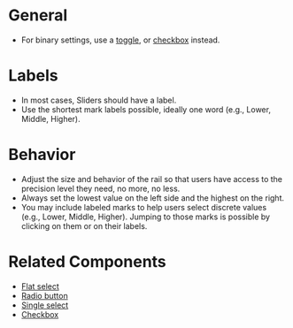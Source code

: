 # General

-   For binary settings, use a [toggle](#/form/FlatSelect), or [checkbox](#/form/Checkbox) instead.

# Labels

-   In most cases, Sliders should have a label.
-   Use the shortest mark labels possible, ideally one word (e.g., Lower, Middle, Higher).

# Behavior

-   Adjust the size and behavior of the rail so that users have access to the precision level they need, no more, no less.
-   Always set the lowest value on the left side and the highest on the right.
-   You may include labeled marks to help users select discrete values (e.g., Lower, Middle, Higher). Jumping to those marks is possible by clicking on them or on their labels.

# Related Components

-   [Flat select](#/form/FlatSelect)
-   [Radio button](#/form/RadioButton)
-   [Single select](#/form/SingleSelect)
-   [Checkbox](#/form/Checkbox)
